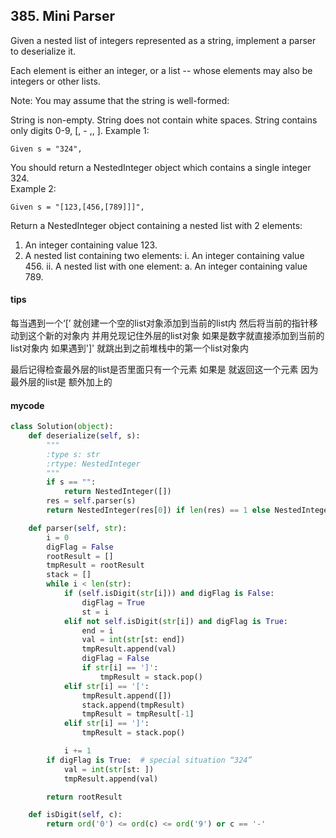 ## 385. Mini Parser

Given a nested list of integers represented as a string, implement a parser to deserialize it.

Each element is either an integer, or a list -- whose elements may also be integers or other lists.

Note: You may assume that the string is well-formed:

String is non-empty.
String does not contain white spaces.
String contains only digits 0-9, [, - ,, ].
Example 1:


```
Given s = "324",
```


You should return a NestedInteger object which contains a single integer 324.  
Example 2:
```
Given s = "[123,[456,[789]]]",
```
Return a NestedInteger object containing a nested list with 2 elements:

1. An integer containing value 123.
2. A nested list containing two elements:
    i.  An integer containing value 456.
    ii. A nested list with one element:
         a. An integer containing value 789.

#### tips
每当遇到一个‘[’ 就创建一个空的list对象添加到当前的list内 然后将当前的指针移动到这个新的对象内 并用兑现记住外层的list对象 如果是数字就直接添加到当前的list对象内 如果遇到']' 就跳出到之前堆栈中的第一个list对象内 

最后记得检查最外层的list是否里面只有一个元素 如果是 就返回这一个元素 因为最外层的list是 额外加上的

#### mycode
```Python
class Solution(object):
    def deserialize(self, s):
        """
        :type s: str
        :rtype: NestedInteger
        """
        if s == "":
            return NestedInteger([])
        res = self.parser(s)
        return NestedInteger(res[0]) if len(res) == 1 else NestedInteger(res)

    def parser(self, str):
        i = 0
        digFlag = False
        rootResult = []
        tmpResult = rootResult
        stack = []
        while i < len(str):
            if (self.isDigit(str[i])) and digFlag is False:
                digFlag = True
                st = i
            elif not self.isDigit(str[i]) and digFlag is True:
                end = i
                val = int(str[st: end])
                tmpResult.append(val)
                digFlag = False
                if str[i] == ']':
                    tmpResult = stack.pop()
            elif str[i] == '[':
                tmpResult.append([])
                stack.append(tmpResult)
                tmpResult = tmpResult[-1]
            elif str[i] == ']':
                tmpResult = stack.pop()

            i += 1
        if digFlag is True:  # special situation “324”
            val = int(str[st: ])
            tmpResult.append(val)

        return rootResult

    def isDigit(self, c):
        return ord('0') <= ord(c) <= ord('9') or c == '-'
```
